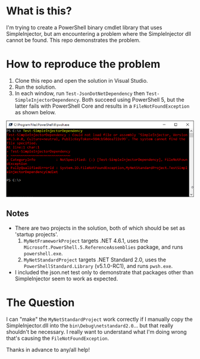 # What is this?
I'm trying to create a PowerShell binary cmdlet library that uses SimpleInjector, but am encountering a problem where the SimpleInjector dll cannot be found. This repo demonstrates the problem.

# How to reproduce the problem
1. Clone this repo and open the solution in Visual Studio.
1. Run the solution.
1. In each window, run `Test-JsonDotNetDependency` then `Test-SimpleInjectorDependency`. Both succeed using PowerShell 5, but the latter fails with PowerShell Core and results in a `FileNotFoundException` as shown below.

![error](https://raw.githubusercontent.com/refactorsaurusrex/SimpleInjectorPowerShellCoreIssue/master/images/PSCoreError.png)

## Notes

- There are two projects in the solution, both of which should be set as 'startup projects'.
    1. `MyNetFrameworkProject` targets .NET 4.6.1, uses the `Microsoft.PowerShell.5.ReferenceAssemblies` package, and runs `powershell.exe`.
    1. `MyNetStandardProject` targets .NET Standard 2.0, uses the `PowerShellStandard.Library` (v5.1.0-RC1), and runs `pwsh.exe`.
- I included the json.net test only to demonstrate that packages other than SimpleInjector seem to work as expected. 

# The Question
I can "make" the `MyNetStandardProject` work correctly if I manually copy the SimpleInjector.dll into the `bin\Debug\netstandard2.0`... but that really shouldn't be necessary. I really want to understand what I'm doing wrong that's causing the `FileNotFoundException`.

Thanks in advance to any/all help!